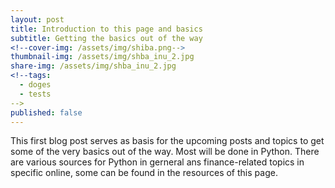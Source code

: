```yaml
---
layout: post
title: Introduction to this page and basics
subtitle: Getting the basics out of the way
<!--cover-img: /assets/img/shiba.png-->
thumbnail-img: /assets/img/shba_inu_2.jpg
share-img: /assets/img/shba_inu_2.jpg
<!--tags:
  - doges
  - tests
-->
published: false
---
```


This first blog post serves as basis for the upcoming posts and topics to get some of the very basics out of the way. Most will be done in Python. There are various sources for Python in gerneral ans finance-related topics in specific online, some can be found in the resources of this page. 

